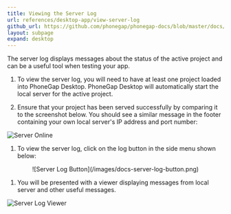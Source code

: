 ```yaml
---
title: Viewing the Server Log
url: references/desktop-app/view-server-log
github_url: https://github.com/phonegap/phonegap-docs/blob/master/docs/3-references/desktop-app/9-view-server-log.html.md
layout: subpage
expand: desktop
---
```


The server log displays messages about the status of the active project and can be a useful tool when testing your app.

1. To view the server log, you will need to have at least one project loaded into PhoneGap Desktop. PhoneGap Desktop will automatically start the local server for the active project.

1. Ensure that your project has been served successfully by comparing it to the screenshot below. You should see a similar message in the footer containing your own local server's IP address and port number:

  ![Server Online](/images/docs-server-status-online.png)

1. To view the server log, click on the log button in the side menu shown below:

  <div align="center">![Server Log Button](/images/docs-server-log-button.png)</div>

1. You will be presented with a viewer displaying messages from local server and other useful messages.

 ![Server Log Viewer](/images/docs-server-log-window.png)
